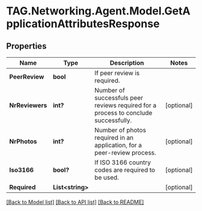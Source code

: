 # TAG.Networking.Agent.Model.GetApplicationAttributesResponse

## Properties

Name | Type | Description | Notes
------------ | ------------- | ------------- | -------------
**PeerReview** | **bool** | If peer review is required. | 
**NrReviewers** | **int?** | Number of successfuls peer reviews required for a process to conclude successfully. | [optional] 
**NrPhotos** | **int?** | Number of photos required in an application, for a peer-review process. | [optional] 
**Iso3166** | **bool?** | If ISO 3166 country codes are required to be used. | [optional] 
**Required** | **List&lt;string&gt;** |  | [optional] 

[[Back to Model list]](../README.md#documentation-for-models) [[Back to API list]](../README.md#documentation-for-api-endpoints) [[Back to README]](../README.md)

